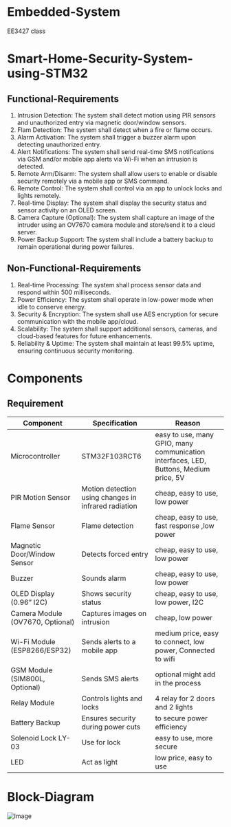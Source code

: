 # Embedded-System
EE3427 class
# Smart-Home-Security-System-using-STM32
## Functional-Requirements
1.  Intrusion Detection: The system shall detect motion using PIR sensors and unauthorized entry via magnetic door/window sensors.
2.	Flam Detection: The system shall detect when a fire or flame occurs.
3.	Alarm Activation: The system shall trigger a buzzer alarm upon detecting unauthorized entry.
4.	Alert Notifications: The system shall send real-time SMS notifications via GSM and/or mobile app alerts via Wi-Fi when an intrusion is detected.
5.	Remote Arm/Disarm: The system shall allow users to enable or disable security remotely via a mobile app or SMS command.
6.	Remote Control: The system shall control via an app to unlock locks and lights remotely.
7.	Real-time Display: The system shall display the security status and sensor activity on an OLED screen.
8.	Camera Capture (Optional): The system shall capture an image of the intruder using an OV7670 camera module and store/send it to a cloud server.
9.	Power Backup Support: The system shall include a battery backup to remain operational during power failures.
## Non-Functional-Requirements
1.	Real-time Processing: The system shall process sensor data and respond within 500 milliseconds.
2.	Power Efficiency: The system shall operate in low-power mode when idle to conserve energy.
3.	Security & Encryption: The system shall use AES encryption for secure communication with the mobile app/cloud.
4.	Scalability: The system shall support additional sensors, cameras, and cloud-based features for future enhancements.
5.	Reliability & Uptime: The system shall maintain at least 99.5% uptime, ensuring continuous security monitoring.
# Components
## Requirement
| **Component** | **Specification** | **Reason** |
| --- | --- | --- |
| Microcontroller | STM32F103RCT6 | easy to use, many GPIO, many communication interfaces, LED, Buttons, Medium price, 5V |
| PIR Motion Sensor | Motion detection using changes in infrared radiation | cheap, easy to use, low power |
| Flame Sensor | Flame detection | cheap, easy to use, fast response ,low power |
| Magnetic Door/Window Sensor | Detects forced entry | cheap, easy to use, low power |
| Buzzer | Sounds alarm | cheap, easy to use, low power |
| OLED Display (0.96” I2C) | Shows security status | cheap, easy to use, low power, I2C |
| Camera Module (OV7670, Optional) | Captures images on intrusion | cheap, low power |
| Wi-Fi Module (ESP8266/ESP32) | Sends alerts to a mobile app | medium price, easy to connect, low power, Connected to wifi |
| GSM Module (SIM800L, Optional) | Sends SMS alerts | optional might add in the process |
| Relay Module | Controls lights and locks | 4 relay for 2 doors and 2 lights |
| Battery Backup | Ensures security during power cuts | to secure power efficiency |
| Solenoid Lock LY-03 | Use for lock | easy to use, more secure |
| LED | Act as light | low price, easy to use |
# Block-Diagram
![Image](https://github.com/user-attachments/assets/1a0b7c77-b921-45b9-b5f2-d43bc38d4bd6)

